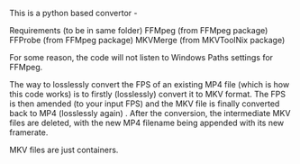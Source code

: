 This is a python based convertor - 

Requirements (to be in same folder)
FFMpeg (from FFMpeg package)
FFProbe (from FFMpeg package)
MKVMerge (from MKVToolNix package)

For some reason, the code will not listen to Windows Paths settings for FFMpeg.

The way to losslessly convert the FPS of an existing MP4 file (which is how this code works) is to firstly (losslessly) convert it to MKV format. The FPS is then amended (to your input FPS) and the MKV file is finally converted back to MP4 (losslessly again) . After the conversion, the intermediate MKV files are deleted, with the new MP4 filename being appended with its new framerate.

MKV files are just containers. 
